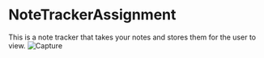 # NoteTrackerAssignment
This is a note tracker that takes your notes and stores them for the user to view.
![Capture](https://github.com/AntoineFord/NoteTrackerAssignment/assets/130304994/bdb5b5b7-9a54-41dd-811c-b9e7235cd40e)
